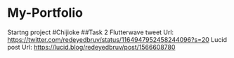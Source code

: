 # My-Portfolio
Startng project
#Chijioke
##Task 2
Flutterwave tweet Url: https://twitter.com/redeyedbruv/status/1164947952458244096?s=20
Lucid post Url: https://lucid.blog/redeyedbruv/post/1566608780

